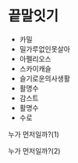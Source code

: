 # 끝말잇기

- 카밀
- 밀가루없인못살아
- 아펠리오스
- 스카이캐슬
- 슬기로운의사생활
- 활명수
- 감스트
- 활명수
- 수로

누가 먼저일까?(1)

누가 먼저일까?(2)
